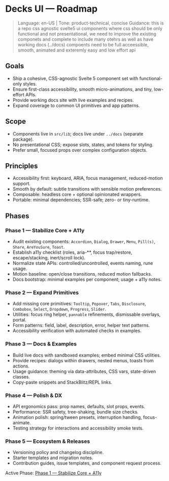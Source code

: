 # Decks UI — Roadmap

> Language: en-US | Tone: product-technical, concise
> Guidance: this is a repo css agnostic svelte5 ui components where css should be only functional and not presentational, we need to improve the existing componets and complete to include many otehrs as well as have working docs (../docs) compoents need to be full acceessible, smooth, animated and exteremly easy and low effort api

## Goals

- Ship a cohesive, CSS-agnostic Svelte 5 component set with functional-only styles.
- Ensure first-class accessibility, smooth micro-animations, and tiny, low-effort APIs.
- Provide working docs site with live examples and recipes.
- Expand coverage to common UI primitives and app patterns.

## Scope

- Components live in `src/lib`; docs live under `../docs` (separate package).
- No presentational CSS; expose slots, states, and tokens for styling.
- Prefer small, focused props over complex configuration objects.

## Principles

- Accessibility first: keyboard, ARIA, focus management, reduced-motion support.
- Smooth by default: subtle transitions with sensible motion preferences.
- Composable: headless core + optional opinionated wrappers.
- Portable: minimal dependencies; SSR-safe; zero- or tiny-runtime.

## Phases

### Phase 1 — Stabilize Core + A11y

- Audit existing components: `Accordion`, `Dialog`, `Drawer`, `Menu`, `Pill(s)`, `Share`, `AreYouSure`, `Toast`.
- Establish a11y checklist (roles, aria-\*\*, focus trap/restore, escape/stacking, inert/scroll lock).
- Normalize state APIs: controlled/uncontrolled, events naming, rune usage.
- Motion baseline: open/close transitions, reduced motion fallbacks.
- Docs bootstrap: minimal examples per component; usage + a11y notes.

### Phase 2 — Expand Primitives

- Add missing core primitives: `Tooltip`, `Popover`, `Tabs`, `Disclosure`, `Combobox`, `Select`, `Dropdown`, `Progress`, `Slider`.
- Utilities: focus ring helper, `pannable` refinements, dismissable overlays, portal.
- Form patterns: field, label, description, error, helper text patterns.
- Accessibility verification with automated checks in examples.

### Phase 3 — Docs & Examples

- Build live docs with sandboxed examples; embed minimal CSS utilities.
- Provide recipes: dialogs within drawers, nested menus, toasts from actions.
- Usage guidance: theming via data-attributes, CSS vars, state-driven classes.
- Copy-paste snippets and StackBlitz/REPL links.

### Phase 4 — Polish & DX

- API ergonomics pass: prop names, defaults, slot props, events.
- Performance: SSR safety, tree-shaking, bundle size checks.
- Animation polish: spring/tween presets, interruption handling, focus-animate.
- Testing strategy for interactions and accessibility smoke tests.

### Phase 5 — Ecosystem & Releases

- Versioning policy and changelog discipline.
- Starter templates and migration notes.
- Contribution guides, issue templates, and component request process.

Active Phase: [Phase 1 — Stabilize Core + A11y](./phases/phase_1.md)
